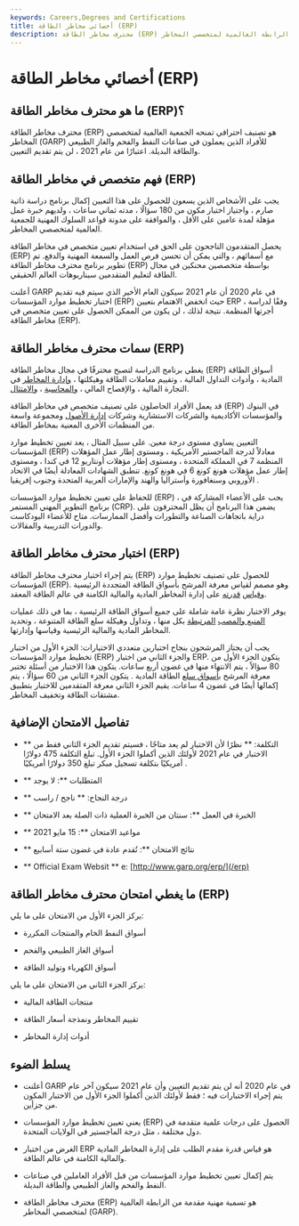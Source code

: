 ```yaml
---
keywords: Careers,Degrees and Certifications
title: أخصائي مخاطر الطاقة (ERP)
description: محترف مخاطر الطاقة (ERP) هو شهادة تُمنح لمتخصصي صناعة الطاقة من قبل الرابطة العالمية لمتخصصي المخاطر (GARP).
---
```


# أخصائي مخاطر الطاقة (ERP)
## ما هو محترف مخاطر الطاقة (ERP)؟

محترف مخاطر الطاقة (ERP) هو تصنيف احترافي تمنحه الجمعية العالمية لمتخصصي المخاطر (GARP) للأفراد الذين يعملون في صناعات النفط والفحم والغاز الطبيعي والطاقة البديلة. اعتبارًا من عام 2021 ، لن يتم تقديم التعيين.

## فهم متخصص في مخاطر الطاقة (ERP)

يجب على الأشخاص الذين يسعون للحصول على هذا التعيين إكمال برنامج دراسة ذاتية صارم ، واجتياز اختبار مكون من 180 سؤالًا ، مدته ثماني ساعات ، ولديهم خبرة عمل مؤهلة لمدة عامين على الأقل ، والموافقة على مدونة قواعد السلوك المهنية للجمعية العالمية لمتخصصي المخاطر.

يحصل المتقدمون الناجحون على الحق في استخدام تعيين متخصص في مخاطر الطاقة (ERP) مع أسمائهم ، والتي يمكن أن تحسن فرص العمل والسمعة المهنية والدفع. تم تطوير برنامج محترف مخاطر الطاقة (ERP) بواسطة متخصصين محنكين في مجال الطاقة لتعليم المتقدمين سيناريوهات العالم الحقيقي.

أعلنت GARP في عام 2020 أن عام 2021 سيكون العام الأخير الذي سيتم فيه تقديم اختبار تخطيط موارد المؤسسات (ERP) حيث انخفض الاهتمام بتعيين ERP ، وفقًا لدراسة أجرتها المنظمة. نتيجة لذلك ، لن يكون من الممكن الحصول على تعيين متخصص في مخاطر الطاقة (ERP).

## سمات محترف مخاطر الطاقة (ERP)

يغطي برنامج الدراسة لتصبح محترفًا في مجال مخاطر الطاقة (ERP) أسواق الطاقة المادية ، وأدوات التداول المالية ، وتقييم معاملات الطاقة وهيكلتها ، [وإدارة المخاطر](/riskmanagement) في التجارة المالية ، والإفصاح المالي ، [والمحاسبة](/accounting) ، [والامتثال](/compliancedepartment).

قد يعمل الأفراد الحاصلون على تصنيف متخصص في مخاطر الطاقة (ERP) في البنوك والمؤسسات الأكاديمية والشركات الاستشارية وشركات [إدارة الأصول](/asset_management_company) ومجموعة واسعة من المنظمات الأخرى المعنية بمخاطر الطاقة.

التعيين يساوي مستوى درجة معين. على سبيل المثال ، يعد تعيين تخطيط موارد المؤسسات (ERP) معادلاً لدرجة الماجستير الأمريكية ، ومستوى إطار عمل المؤهلات المنظمة 7 في المملكة المتحدة ، ومستوى إطار مؤهلات أونتاريو 12 في كندا ، ومستوى إطار عمل مؤهلات هونغ كونغ 6 في هونغ كونغ. تنطبق الشهادات المعادلة أيضًا في الاتحاد الأوروبي وسنغافورة وأستراليا والهند والإمارات العربية المتحدة وجنوب إفريقيا .

للحفاظ على تعيين تخطيط موارد المؤسسات (ERP) ، يجب على الأعضاء المشاركة في برنامج التطوير المهني المستمر (CRP). يضمن هذا البرنامج أن يظل المحترفون على دراية باتجاهات الصناعة والتطورات وأفضل الممارسات. متاح للأعضاء البودكاست والدورات التدريبية والمقالات.

## اختبار محترف مخاطر الطاقة (ERP)

يتم إجراء اختبار محترف مخاطر الطاقة (ERP) للحصول على تصنيف تخطيط موارد المؤسسات (ERP). وهو مصمم لقياس معرفة المرشح بأسواق الطاقة المتجددة الرئيسية [وقياس](/energy_sector) [قدرته](/energy_sector) على إدارة المخاطر المادية والمالية الكامنة في عالم الطاقة المعقد.

يوفر الاختبار نظرة عامة شاملة على جميع أسواق الطاقة الرئيسية ، بما في ذلك عمليات [المنبع والمصب](/downstream) [المرتبطة](/upstream) بكل منها ، وتداول وهيكلة سلع الطاقة المتنوعة ، وتحديد المخاطر المادية والمالية الرئيسية وقياسها وإدارتها.

يجب أن يجتاز المرشحون بنجاح اختبارين متعددي الاختيارات: الجزء الأول من اختبار تخطيط موارد المؤسسات (ERP) والجزء الثاني من اختبار ERP. يتكون الجزء الأول من 80 سؤالاً ، يتم الانتهاء منها في غضون أربع ساعات. يتكون هذا الاختبار من أسئلة تختبر معرفة المرشح [بأسواق سلع](/commodity-market) الطاقة المادية . يتكون الجزء الثاني من 60 سؤالًا ، يتم إكمالها أيضًا في غضون 4 ساعات. يقيم الجزء الثاني معرفة المتقدمين للاختبار بتطبيق مشتقات الطاقة وتخفيف المخاطر.

## تفاصيل الامتحان الإضافية

- ** التكلفة: ** نظرًا لأن الاختبار لم يعد متاحًا ، فسيتم تقديم الجزء الثاني فقط من الاختبار في عام 2021 لأولئك الذين أكملوا الجزء الأول. تبلغ التكلفة 475 دولارًا أمريكيًا بتكلفة تسجيل مبكر تبلغ 350 دولارًا أمريكيًا .

- ** المتطلبات **: لا يوجد

- ** درجة النجاح: ** ناجح / راسب

- ** الخبرة في العمل **: سنتان من الخبرة العملية ذات الصلة بعد الامتحان

- ** مواعيد الامتحان **: 15 مايو 2021

- ** نتائج الامتحان **: تُقدم عادة في غضون ستة أسابيع

- ** Official Exam Websit ** e: [http://www.garp.org/erp/](/erp)

## ما يغطي امتحان محترف مخاطر الطاقة (ERP)

يركز الجزء الأول من الامتحان على ما يلي:

- أسواق النفط الخام والمنتجات المكررة

- أسواق الغاز الطبيعي والفحم

- أسواق الكهرباء وتوليد الطاقة

يركز الجزء الثاني من الامتحان على ما يلي:

- منتجات الطاقة المالية

- تقييم المخاطر ونمذجة أسعار الطاقة

- أدوات إدارة المخاطر

## يسلط الضوء

- أعلنت GARP في عام 2020 أنه لن يتم تقديم التعيين وأن عام 2021 سيكون آخر عام يتم إجراء الاختبارات فيه ؛ فقط لأولئك الذين أكملوا الجزء الأول من الاختبار المكون من جزأين.

- يعني تعيين تخطيط موارد المؤسسات (ERP) الحصول على درجات علمية متقدمة في دول مختلفة ، مثل درجة الماجستير في الولايات المتحدة.

- الغرض من اختبار ERP هو قياس قدرة مقدم الطلب على إدارة المخاطر المادية والمالية الكامنة في عالم الطاقة.

- يتم إكمال تعيين تخطيط موارد المؤسسات من قبل الأفراد العاملين في صناعات النفط والفحم والغاز الطبيعي والطاقة البديلة.

- محترف مخاطر الطاقة (ERP) هو تسمية مهنية مقدمة من الرابطة العالمية لمتخصصي المخاطر (GARP).

